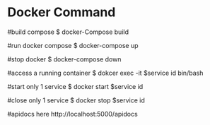 # Docker Command

#build compose
$ docker-Compose build

#run docker compose
$ docker-compose up

#stop docker
$ docker-compose down

#access a running container
$ dokcer exec -it $service id bin/bash

#start only 1 service
$ docker start $service id

#close only 1 service
$ docker stop $service id

#apidocs here
http://localhost:5000/apidocs

